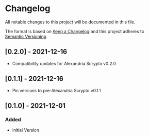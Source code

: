 # Changelog
All notable changes to this project will be documented in this file.

The format is based on [Keep a Changelog](http://keepachangelog.com/en/1.0.0/)
and this project adheres to [Semantic Versioning](https://semver.org/spec/v2.0.0.html).

## [0.2.0] - 2021-12-16
- Compatibility updates for Alexandria Scrypto v0.2.0

## [0.1.1] - 2021-12-16
- Pin versions to pre-Alexandria Scrypto v0.1.1

## [0.1.0] - 2021-12-01
### Added
- Initial Version
